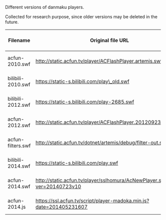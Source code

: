 
Different versions of danmaku players.

Collected for research purpose, since older versions may be deleted in the future.

| Filename          | Original file URL                                                       | Last Modified (UTC+8) | Example                                 |
| ----------------- | ----------------------------------------------------------------------- | --------------------- | --------------------------------------- |
| acfun-2010.swf    | http://static.acfun.tv/player/ACFlashPlayer.artemis.swf                 | 2012-12-31 16:58:00   |                                         |
| bilibili-2010.swf | https://static-s.bilibili.com/play\_old.swf                             | 2014-03-06 16:28:10   | http://www.bilibili.com/video/av297197/ |
| bilibili-2012.swf | https://static-s.bilibili.com/play-2685.swf                             | 2014-03-06 16:28:10   | http://www.bilibili.com/video/av393926/ |
| acfun-2012.swf    | http://static.acfun.tv/player/ACFlashPlayer.201209230905.swf            | 2012-09-23 21:09:01   |                                         |
| acfun-filters.swf | http://static.acfun.tv/dotnet/artemis/debug/filter-out.swf              | 2013-03-06 16:38:06   |                                         |
| bilibili-2014.swf | https://static-s.bilibili.com/play.swf                                  | 2014-07-25 22:03:16   |                                         |
| acfun-2014.swf    | http://static.acfun.tv/player/sslhomura/AcNewPlayer.swf?ver=20140723v10 | 2014-07-23 18:28:31   |                                         |
| acfun-2014.js     | https://ssl.acfun.tv/script/player-madoka.min.js?date=201405231607      | 2014-07-23 12:06:55   |                                         |

